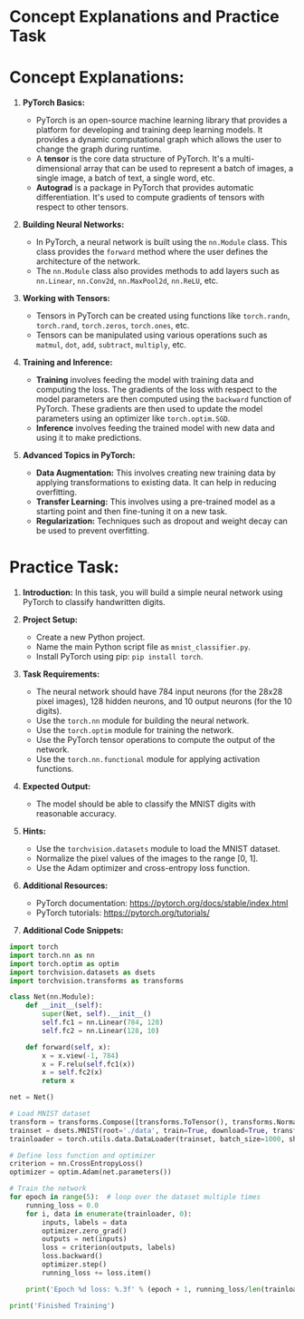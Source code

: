 # Concept Explanations and Practice Task

# Concept Explanations:

1. **PyTorch Basics:**
   - PyTorch is an open-source machine learning library that provides a platform for developing and training deep learning models. It provides a dynamic computational graph which allows the user to change the graph during runtime.
   - A **tensor** is the core data structure of PyTorch. It's a multi-dimensional array that can be used to represent a batch of images, a single image, a batch of text, a single word, etc.
   - **Autograd** is a package in PyTorch that provides automatic differentiation. It's used to compute gradients of tensors with respect to other tensors.

2. **Building Neural Networks:**
   - In PyTorch, a neural network is built using the `nn.Module` class. This class provides the `forward` method where the user defines the architecture of the network.
   - The `nn.Module` class also provides methods to add layers such as `nn.Linear`, `nn.Conv2d`, `nn.MaxPool2d`, `nn.ReLU`, etc.

3. **Working with Tensors:**
   - Tensors in PyTorch can be created using functions like `torch.randn`, `torch.rand`, `torch.zeros`, `torch.ones`, etc.
   - Tensors can be manipulated using various operations such as `matmul`, `dot`, `add`, `subtract`, `multiply`, etc.

4. **Training and Inference:**
   - **Training** involves feeding the model with training data and computing the loss. The gradients of the loss with respect to the model parameters are then computed using the `backward` function of PyTorch. These gradients are then used to update the model parameters using an optimizer like `torch.optim.SGD`.
   - **Inference** involves feeding the trained model with new data and using it to make predictions.

5. **Advanced Topics in PyTorch:**
   - **Data Augmentation:** This involves creating new training data by applying transformations to existing data. It can help in reducing overfitting.
   - **Transfer Learning:** This involves using a pre-trained model as a starting point and then fine-tuning it on a new task.
   - **Regularization:** Techniques such as dropout and weight decay can be used to prevent overfitting.

# Practice Task:

1. **Introduction:**
   In this task, you will build a simple neural network using PyTorch to classify handwritten digits.

2. **Project Setup:**
   - Create a new Python project.
   - Name the main Python script file as `mnist_classifier.py`.
   - Install PyTorch using pip: `pip install torch`.

3. **Task Requirements:**
   - The neural network should have 784 input neurons (for the 28x28 pixel images), 128 hidden neurons, and 10 output neurons (for the 10 digits).
   - Use the `torch.nn` module for building the neural network.
   - Use the `torch.optim` module for training the network.
   - Use the PyTorch tensor operations to compute the output of the network.
   - Use the `torch.nn.functional` module for applying activation functions.

4. **Expected Output:**
   - The model should be able to classify the MNIST digits with reasonable accuracy.

5. **Hints:**
   - Use the `torchvision.datasets` module to load the MNIST dataset.
   - Normalize the pixel values of the images to the range [0, 1].
   - Use the Adam optimizer and cross-entropy loss function.

6. **Additional Resources:**
   - PyTorch documentation: https://pytorch.org/docs/stable/index.html
   - PyTorch tutorials: https://pytorch.org/tutorials/

7. **Additional Code Snippets:**

```python
import torch
import torch.nn as nn
import torch.optim as optim
import torchvision.datasets as dsets
import torchvision.transforms as transforms

class Net(nn.Module):
    def __init__(self):
        super(Net, self).__init__()
        self.fc1 = nn.Linear(784, 128)
        self.fc2 = nn.Linear(128, 10)

    def forward(self, x):
        x = x.view(-1, 784)
        x = F.relu(self.fc1(x))
        x = self.fc2(x)
        return x

net = Net()

# Load MNIST dataset
transform = transforms.Compose([transforms.ToTensor(), transforms.Normalize(0.5, 0.5)])
trainset = dsets.MNIST(root='./data', train=True, download=True, transform=transform)
trainloader = torch.utils.data.DataLoader(trainset, batch_size=1000, shuffle=True)

# Define loss function and optimizer
criterion = nn.CrossEntropyLoss()
optimizer = optim.Adam(net.parameters())

# Train the network
for epoch in range(5):  # loop over the dataset multiple times
    running_loss = 0.0
    for i, data in enumerate(trainloader, 0):
        inputs, labels = data
        optimizer.zero_grad()
        outputs = net(inputs)
        loss = criterion(outputs, labels)
        loss.backward()
        optimizer.step()
        running_loss += loss.item()

    print('Epoch %d loss: %.3f' % (epoch + 1, running_loss/len(trainloader)))

print('Finished Training')
```